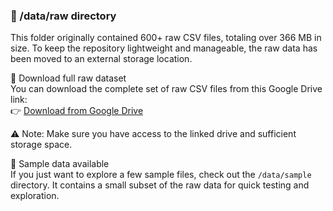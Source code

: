 ### 📁 /data/raw directory  
This folder originally contained 600+ raw CSV files, totaling over 366 MB in size. To keep the repository lightweight and manageable, the raw data has been moved to an external storage location.

🔗 Download full raw dataset  
You can download the complete set of raw CSV files from this Google Drive link:  
👉 [Download from Google Drive](https://drive.google.com/drive/folders/1JuosK4Zv5-69AQmq-9mkJvQM7vR-h8wO?usp=sharing)

⚠️ Note: Make sure you have access to the linked drive and sufficient storage space.

📂 Sample data available  
If you just want to explore a few sample files, check out the `/data/sample` directory. It contains a small subset of the raw data for quick testing and exploration.